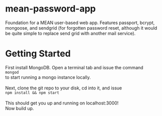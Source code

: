 # mean-password-app
Foundation for a MEAN user-based web app. Features passport, bcrypt, mongoose, and sendgrid (for forgotten password reset, although it would be quite simple to replace send grid with another mail service).

# Getting Started
First install MongoDB. Open a terminal tab and issue the command <br />
`mongod`<br /> 
to start running a mongo instance locally.<br /><br />
Next, clone the git repo to your disk, cd into it, and issue <br />
`npm install && npm start`<br /><br />
This should get you up and running on localhost:3000!<br />
Now build up.
